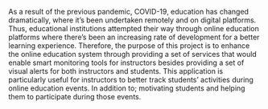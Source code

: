 As a result of the previous pandemic, COVID-19, education has changed dramatically, where it’s been undertaken remotely and on digital platforms. Thus, educational institutions attempted their way through online education platforms where there’s been an increasing rate of development for a better learning experience.
Therefore, the purpose of this project is to enhance the online education system through providing a set of services that would enable smart monitoring tools for instructors besides providing a set of visual alerts for both instructors and students. This application is particularly useful for instructors to better track students’ activities during online education events. In addition to; motivating students and helping them to participate during those events.
